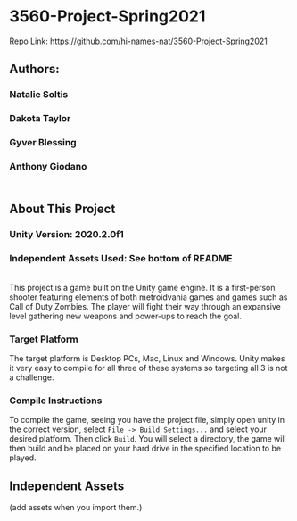 # 3560-Project-Spring2021

 Repo Link: https://github.com/hi-names-nat/3560-Project-Spring2021

## Authors:
### Natalie Soltis
### Dakota Taylor
### Gyver Blessing
### Anthony Giodano

 \
About This Project
-----------------------------  

### Unity Version: 2020.2.0f1
### Independent Assets Used: See bottom of README
  \
This project is a game built on the Unity game engine. It is a first-person shooter featuring elements of both metroidvania games and games such as Call of Duty Zombies. The player will fight their way through an expansive level gathering new weapons and power-ups to reach the goal.  
### Target Platform
The target platform is Desktop PCs, Mac, Linux and Windows. Unity makes it very easy to compile for all three of these systems so targeting all 3 is not a challenge.
### Compile Instructions
To compile the game, seeing you have the project file, simply open unity in the correct version, select `File -> Build Settings...` and select your desired platform. Then click `Build`. You will select a directory, the game will then build and be placed on your hard drive in the specified location to be played.



  Independent Assets
  ----------------------------
  (add assets when you import them.)